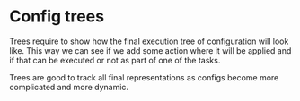 # Config trees

Trees require to show how the final execution tree of configuration will look
like. This way we can see if we add some action where it will be applied and if
that can be executed or not as part of one of the tasks.

Trees are good to track all final representations as configs become more
complicated and more dynamic.
